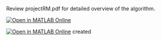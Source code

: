 Review projectRM.pdf for detailed overview of the algorithm.

[![Open in MATLAB Online](https://www.mathworks.com/images/responsive/global/open-in-matlab-online.svg)](https://matlab.mathworks.com/open/github/v1?repo=PhilipKone/Gait-Predictive-Analysis-&file=pfyp.mlx)

[![Open in MATLAB Online](https://www.mathworks.com/images/responsive/global/open-in-matlab-online.svg)](https://matlab.mathworks.com/open/github/v1?repo=PhilipKone/Gait-Predictive-Analysis-)
created 
